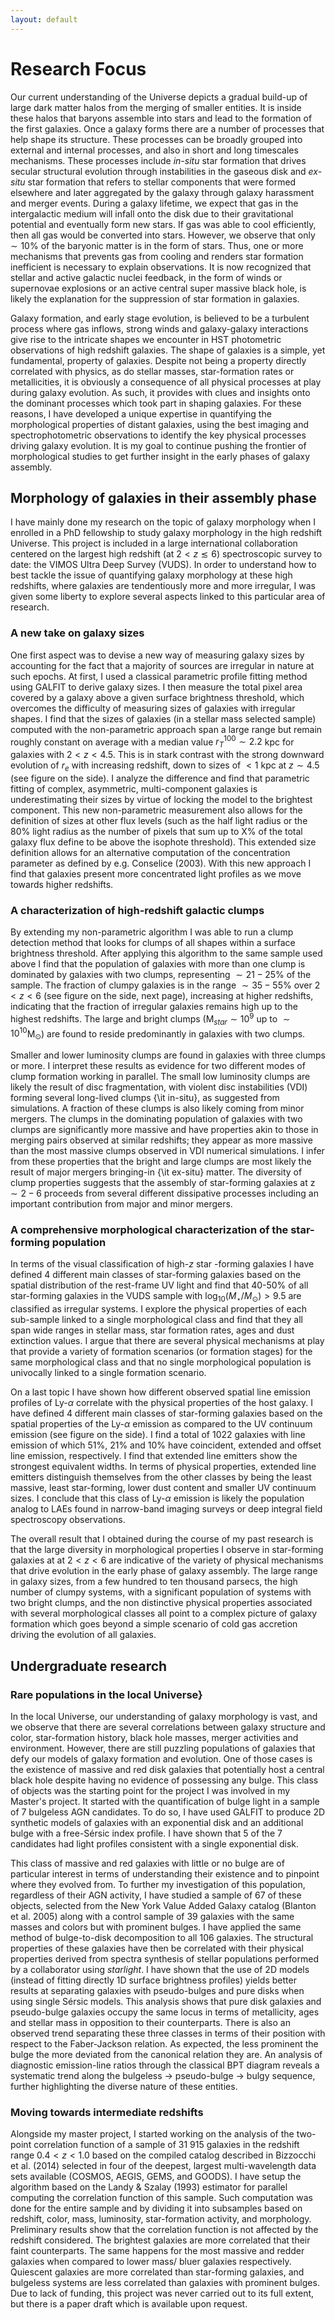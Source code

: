 ```yaml
---
layout: default
---
```


# Research Focus


Our current understanding of the Universe depicts a gradual build-up of large dark matter halos from the merging of smaller entities. It is inside these halos that baryons assemble into stars and lead to the formation of the first galaxies. Once a galaxy forms there are a number of processes that help shape its structure. These processes can be broadly grouped into external and internal processes, and also in short and long timescales mechanisms. These processes include _in-situ_ star formation that drives secular structural evolution through instabilities in the gaseous disk and _ex-situ_ star formation that refers to stellar components that were formed elsewhere and later aggregated by the galaxy through galaxy harassment and merger events. During a galaxy lifetime, we expect that gas in the intergalactic medium will infall onto the disk due to their gravitational potential and eventually form new stars. If gas was able to cool efficiently, then all gas would be converted into stars. However, we observe that only $\sim10\%$ of the baryonic matter is in the form of stars. Thus, one or more mechanisms that prevents gas from cooling and renders star formation inefficient is necessary to explain observations. It is now recognized that stellar and active galactic nuclei feedback, in the form of winds or supernovae explosions or an active central super massive black hole, is likely the explanation for the suppression of star formation in galaxies.


Galaxy formation, and early stage evolution, is believed to be a turbulent process where gas inflows, strong winds and galaxy-galaxy interactions give rise to the intricate shapes we encounter in HST photometric observations of high redshift galaxies. The shape of galaxies is a simple, yet fundamental, property of galaxies. Despite not being a property directly correlated with physics, as do stellar masses, star-formation rates or metallicities, it is obviously a consequence of all physical processes at play during galaxy evolution. As such, it provides with clues and insights onto the dominant processes which took part in shaping galaxies. For these reasons, I have developed a unique expertise in quantifying the morphological properties of distant galaxies, using the best imaging and spectrophotometric observations to identify the key physical processes driving galaxy evolution. It is my goal to continue pushing the frontier of morphological studies to get further insight in the early phases of galaxy assembly.



## Morphology of galaxies in their assembly phase

I have mainly done my research on the topic of galaxy morphology when I enrolled in a PhD fellowship to study galaxy morphology in the high redshift Universe. This project is included in a large international collaboration centered on the largest high redshift (at $2<z\lesssim6$) spectroscopic survey to date: the VIMOS Ultra Deep Survey (VUDS). In order to understand how to best tackle the issue of quantifying galaxy morphology at these high redshifts, where galaxies are tendentiously more and more irregular, I was given some liberty to explore several aspects linked to this particular area of research.

### A new take on galaxy sizes

One first aspect was to devise a new way of measuring galaxy sizes by accounting for the fact that a majority of sources are irregular in nature at such epochs. At first, I used a classical parametric profile fitting method using GALFIT to derive galaxy sizes. I then measure the total pixel area covered by a galaxy above a given surface brightness threshold, which overcomes the difficulty of measuring sizes of  galaxies with irregular shapes. I find that the sizes of galaxies (in a stellar mass selected sample) computed with the non-parametric approach span a large range but remain roughly constant on average with a median value  $r_T^{100}\sim2.2$ kpc for galaxies with $2<z<4.5$. This is in stark contrast with the strong downward evolution of $r_e$ with increasing redshift, down to sizes of $<1$ kpc at $z\sim4.5$ (see figure on the side). I analyze the difference and find that parametric fitting of complex, asymmetric, multi-component  galaxies is underestimating their sizes by virtue of locking the model to the brightest component. This new non-parametric measurement also allows for the definition of sizes at other flux levels (such as the half light radius or the 80\% light radius as the number of pixels that sum up to X\% of the total galaxy flux define to be above the isophote threshold). This extended size definition allows for an alternative computation of the concentration parameter as defined by e.g. Conselice (2003). With this new approach I find that galaxies present more concentrated light profiles as we move towards higher redshifts.

### A characterization of high-redshift galactic clumps

By extending my non-parametric algorithm I was able to run a clump detection method that looks for clumps of all shapes within a surface brightness threshold. After applying this algorithm to the same sample used above I find that the population of galaxies with more than one clump is dominated by galaxies with two clumps, representing $\sim21-25$\%  of the sample.  The  fraction of clumpy galaxies is in the range $\sim35-55\%$ over $2<z<6$ (see figure on the side, next page),  increasing at higher redshifts, indicating that the fraction of irregular galaxies remains high up to the highest redshifts. The large and bright clumps (M$_{star}\sim10^9$  up to $\sim10^{10}$M$_\odot$) are found to reside predominantly in galaxies with two clumps.

Smaller and lower luminosity clumps are found in galaxies with three clumps or more.
I interpret these results as evidence for two different modes of clump formation working in parallel.  The small low luminosity clumps are likely the result of disc fragmentation, with violent disc instabilities (VDI) forming several long-lived clumps {\it in-situ}, as suggested from simulations. A fraction of these clumps is also likely coming from minor mergers.
The clumps in the dominating population of galaxies with two clumps are significantly more massive and have properties akin to those in merging pairs observed at similar redshifts; they appear as more massive than the most massive clumps observed in VDI numerical simulations.   I infer from these properties that the bright and large clumps are most likely the result of major mergers bringing-in {\it ex-situ} matter. The diversity of clump properties suggests that the assembly of star-forming galaxies at z$\sim 2-6$ proceeds from several different dissipative processes including an important contribution from major and minor mergers.

### A comprehensive morphological characterization of the star-forming population

In terms of the visual classification of high-$z$ star -forming galaxies I have defined 4 different main classes of star-forming galaxies based on the spatial distribution of the rest-frame UV light and find that 40-50\% of all star-forming galaxies in the VUDS sample with $\log_{10}(M_\star/M_\odot)>9.5$ are classified as irregular systems.
I explore the physical properties of each sub-sample linked to a
single morphological class and find that they all span wide ranges in stellar mass, star formation rates, ages and dust extinction values.
I argue that there are several physical mechanisms at play that provide a variety of formation scenarios (or formation stages)  for the same morphological class and that no single morphological population is univocally linked to a single formation scenario.


On a last topic I have shown how different observed spatial line emission profiles of Ly-$\alpha$ correlate with the physical properties of the host galaxy. I have defined 4 different main classes of star-forming galaxies
 based on the spatial properties of the Ly-$\alpha$ emission as compared to the UV continuum emission (see figure on the side). I find a total of 1022 galaxies with line emission of which 51\%, 21\% and 10\% have coincident, extended and offset line emission, respectively. I find that extended line emitters show the strongest equivalent widths. In terms of physical properties, extended line emitters distinguish themselves from the other classes by being the least massive, least star-forming, lower dust content and smaller UV continuum sizes. I conclude that this class of Ly-$\alpha$ emission is likely the population analog to LAEs found in narrow-band imaging surveys or deep integral field spectroscopy observations.

The overall result that I obtained during the course of my past research is that the large diversity in morphological properties I observe in star-forming galaxies at  at $2<z<6$ are indicative of the variety of physical mechanisms that drive evolution in the early phase of galaxy assembly. The large range in galaxy sizes, from a few hundred to ten thousand parsecs, the high number of clumpy systems, with a significant population of systems with two bright clumps, and the non distinctive physical properties associated with several morphological classes all point to a complex picture of galaxy formation which goes beyond a simple scenario of cold gas accretion driving the evolution of all galaxies.



## Undergraduate research


### Rare populations in the local Universe}

In the local Universe, our understanding of galaxy morphology is vast, and we observe that there are several correlations between galaxy structure and color, star-formation history, black hole masses, merger activities and environment. However, there are still puzzling populations of galaxies that defy our models of galaxy formation and evolution. One of those cases is the existence of massive and red disk galaxies that potentially host a central black hole despite having no evidence of possessing any bulge. This class of objects was the starting point for the project I was involved in my Master's project. It started with the quantification of bulge light in a sample of 7 bulgeless AGN candidates. To do so, I have used GALFIT to produce 2D synthetic models of galaxies with an exponential disk and an additional bulge with a free-Sérsic index profile. I have shown that 5 of the 7 candidates had light profiles consistent with a single exponential disk.

This class of massive and red galaxies with little or no bulge are of particular interest in terms of understanding their existence and to pinpoint where they evolved from. To further my investigation of this population, regardless of their AGN activity, I have studied a sample of 67 of these objects, selected from the New York Value Added Galaxy catalog (Blanton et al. 2005) along with a control sample of $39$ galaxies with the same masses and colors but with prominent bulges. I have applied the same method of bulge-to-disk decomposition to all 106 galaxies. The structural properties of these galaxies have then be correlated with their physical properties derived from spectra synthesis of stellar populations performed by a collaborator using _starlight_. I have shown that the use of 2D models (instead of fitting directly 1D surface brightness profiles) yields better results at separating galaxies with pseudo-bulges and pure disks when using single Sérsic models.  This analysis shows that pure disk galaxies and pseudo-bulge galaxies occupy the same locus in terms of metallicity, ages and stellar mass in opposition to their counterparts. There is also an observed trend separating these three classes in terms of their position with respect to the Faber-Jackson relation. As expected, the less prominent the bulge the more deviated from the canonical relation they are. An analysis of diagnostic emission-line ratios through the classical BPT diagram reveals a systematic trend along the bulgeless $\rightarrow$ pseudo-bulge $\rightarrow$ bulgy sequence, further highlighting the diverse nature of these entities.

### Moving towards intermediate redshifts
Alongside my master project, I started working on the analysis of the two-point correlation function of a sample of 31 915 galaxies in the redshift range $0.4<z<1.0$ based on the compiled catalog described in Bizzocchi et al. (2014) selected in four of the deepest, largest multi-wavelength data sets available (COSMOS, AEGIS, GEMS, and GOODS). I have setup the algorithm  based on the Landy \& Szalay (1993) estimator for parallel computing the correlation function of this sample. Such computation was done for the entire sample and by dividing it  into subsamples based on redshift, color, mass, luminosity, star-formation activity, and morphology. Preliminary results show that the correlation function is not affected by the redshift considered. The brightest galaxies are more correlated that their faint counterparts.  The same happens for the most massive and redder galaxies when compared to lower mass/ bluer galaxies respectively. Quiescent galaxies are more correlated than star-forming galaxies, and bulgeless systems are less correlated than galaxies with prominent bulges.  Due to lack of funding, this project was never carried out to its full extent, but there is a paper draft which is available upon request.
